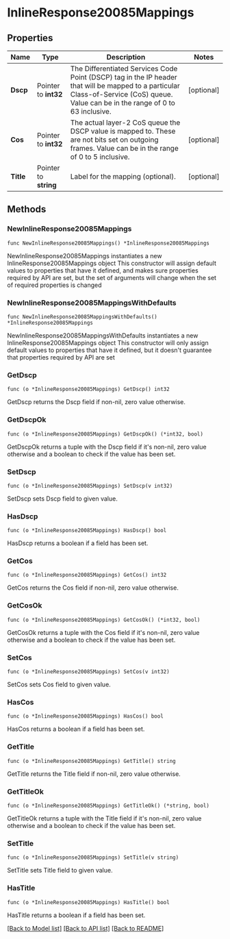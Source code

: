 # InlineResponse20085Mappings

## Properties

Name | Type | Description | Notes
------------ | ------------- | ------------- | -------------
**Dscp** | Pointer to **int32** | The Differentiated Services Code Point (DSCP) tag in the IP header that will be mapped to a particular Class-of-Service (CoS) queue. Value can be in the range of 0 to 63 inclusive. | [optional] 
**Cos** | Pointer to **int32** | The actual layer-2 CoS queue the DSCP value is mapped to. These are not bits set on outgoing frames. Value can be in the range of 0 to 5 inclusive. | [optional] 
**Title** | Pointer to **string** | Label for the mapping (optional). | [optional] 

## Methods

### NewInlineResponse20085Mappings

`func NewInlineResponse20085Mappings() *InlineResponse20085Mappings`

NewInlineResponse20085Mappings instantiates a new InlineResponse20085Mappings object
This constructor will assign default values to properties that have it defined,
and makes sure properties required by API are set, but the set of arguments
will change when the set of required properties is changed

### NewInlineResponse20085MappingsWithDefaults

`func NewInlineResponse20085MappingsWithDefaults() *InlineResponse20085Mappings`

NewInlineResponse20085MappingsWithDefaults instantiates a new InlineResponse20085Mappings object
This constructor will only assign default values to properties that have it defined,
but it doesn't guarantee that properties required by API are set

### GetDscp

`func (o *InlineResponse20085Mappings) GetDscp() int32`

GetDscp returns the Dscp field if non-nil, zero value otherwise.

### GetDscpOk

`func (o *InlineResponse20085Mappings) GetDscpOk() (*int32, bool)`

GetDscpOk returns a tuple with the Dscp field if it's non-nil, zero value otherwise
and a boolean to check if the value has been set.

### SetDscp

`func (o *InlineResponse20085Mappings) SetDscp(v int32)`

SetDscp sets Dscp field to given value.

### HasDscp

`func (o *InlineResponse20085Mappings) HasDscp() bool`

HasDscp returns a boolean if a field has been set.

### GetCos

`func (o *InlineResponse20085Mappings) GetCos() int32`

GetCos returns the Cos field if non-nil, zero value otherwise.

### GetCosOk

`func (o *InlineResponse20085Mappings) GetCosOk() (*int32, bool)`

GetCosOk returns a tuple with the Cos field if it's non-nil, zero value otherwise
and a boolean to check if the value has been set.

### SetCos

`func (o *InlineResponse20085Mappings) SetCos(v int32)`

SetCos sets Cos field to given value.

### HasCos

`func (o *InlineResponse20085Mappings) HasCos() bool`

HasCos returns a boolean if a field has been set.

### GetTitle

`func (o *InlineResponse20085Mappings) GetTitle() string`

GetTitle returns the Title field if non-nil, zero value otherwise.

### GetTitleOk

`func (o *InlineResponse20085Mappings) GetTitleOk() (*string, bool)`

GetTitleOk returns a tuple with the Title field if it's non-nil, zero value otherwise
and a boolean to check if the value has been set.

### SetTitle

`func (o *InlineResponse20085Mappings) SetTitle(v string)`

SetTitle sets Title field to given value.

### HasTitle

`func (o *InlineResponse20085Mappings) HasTitle() bool`

HasTitle returns a boolean if a field has been set.


[[Back to Model list]](../README.md#documentation-for-models) [[Back to API list]](../README.md#documentation-for-api-endpoints) [[Back to README]](../README.md)


